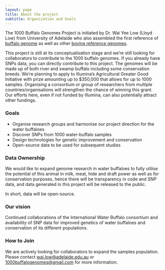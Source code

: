 ```yaml
---
layout: page
title: About the project
subtitle: Organization and Goals
---
```


The 1000 Buffalo Genomes Project is initiated by Dr. Wai Yee Low (Lloyd Low) from University of Adelaide who also assembled the first reference of [buffalo genome](https://www.nature.com/articles/s41467-018-08260-0) as well as other [bovine reference genomes](https://www.nature.com/articles/s41467-020-15848-y). 

This project is still at its conceptualisation stage and we’re still looking for collaborators to contribute to the 1000 buffalo genomes. If you already have SNPs data, you can directly contribute to this project. The genomes will be made up of both river and swamp buffalo including some conservation breeds. We’re planning to apply to Illumina’s Agricultural Greater Good Initiative with prize amounting up to $350,000 that allows for up to 1000 samples. Organising a consortium or group of researchers from multiple countries/organisations will strengthen the chance of winning this grant. Our efforts here, even if not funded by Illumina, can also potentially attract other fundings.

### Goals
- Organise research groups and harmonise our project direction for the water buffaloes
- Discover SNPs from 1000 water-buffalo samples
- Design technologies for genetic improvement and conservation
- Open-source data to be used for subsequent studies

### Data Ownership
We would like to expand genome research in water buffaloes to fully utilise the potential of this animal in milk, meat, hide and draft power as well as for conservation purposes, hence there will be transparency in code and SNP data, and data generated in this project will be released to the public.

In short, data will be open-source.

### Our vision
Continued collaborations of the International Water Buffalo consortium and availability of SNP data for improved genetics of water buffaloes and conservation of its different populations.

### How to Join
We are actively looking for collaborators to expand the samples population. Please contact wai.low@adelaide.edu.au or 1000buffalogenomes@gmail.com for more information.